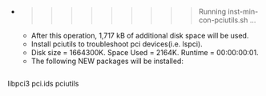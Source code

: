 * >>>>>>>>> Running inst-min-con-pciutils.sh ...
  * After this operation, 1,717 kB of additional disk space will be used.
  * Install pciutils to troubleshoot pci devices(i.e. lspci).
  * Disk size = 1664300K. Space Used = 2164K. Runtime = 00:00:00:01.
  * The following NEW packages will be installed:
  ```bash
libpci3 pci.ids pciutils
  ```
